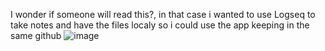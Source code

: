 I wonder if someone will read this?, in that case i wanted to use Logseq to take notes and have the files localy so i could use the app keeping in the same github
![image](https://github.com/user-attachments/assets/f8dc046a-4a76-4257-b21c-80dcef895789)
